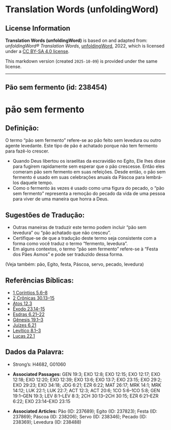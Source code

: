 # Translation Words (unfoldingWord)

## License Information

**Translation Words (unfoldingWord)** is based on and adapted from: _unfoldingWord® Translation Words_, [unfoldingWord](https://unfoldingword.org/utw), 2022, which is licensed under a [CC BY-SA 4.0 license](https://creativecommons.org/licenses/by-sa/4.0/legalcode.en).

This markdown version (created `2025-10-09`) is provided under the same license.



--------------------------------

## Pão sem fermento (id: 238454)

pão sem fermento
================

Definição:
----------

O termo “pão sem fermento” refere\-se ao pão feito sem levedura ou outro agente levedante. Este tipo de pão é achatado porque não tem fermento para fazê\-lo crescer.

* Quando Deus libertou os israelitas da escravidão no Egito, Ele lhes disse para fugirem rapidamente sem esperar que o pão crescesse. Então eles comeram pão sem fermento em suas refeições. Desde então, o pão sem fermento é usado em suas celebrações anuais da Páscoa para lembrá\-los daquele tempo.
* Como o fermento às vezes é usado como uma figura do pecado, o “pão sem fermento” representa a remoção do pecado da vida de uma pessoa para viver de uma maneira que honra a Deus.

Sugestões de Tradução:
----------------------

* Outras maneiras de traduzir este termo podem incluir “pão sem levedura” ou “pão achatado que não cresceu”.
* Certifique\-se de que a tradução deste termo seja consistente com a forma como você traduz o termo “fermento, levedura”.
* Em alguns contextos, o termo “pão sem fermento” refere\-se à “Festa dos Pães Asmos” e pode ser traduzido dessa forma.

(Veja também: pão, Egito, festa, Páscoa, servo, pecado, levedura)

Referências Bíblicas:
---------------------

* [1 Coríntios 5\.6–8](https://ref.ly/1Cor5:6-1Cor5:8)
* [2 Crônicas 30\.13–15](https://ref.ly/2Chr30:13-2Chr30:15)
* [Atos 12\.3](https://ref.ly/Acts12:3)
* [Êxodo 23\.14–15](https://ref.ly/Exod23:14-Exod23:15)
* [Esdras 6\.21–22](https://ref.ly/Ezra6:21-Ezra6:22)
* [Gênesis 19\.1–3](https://ref.ly/Gen19:1-Gen19:3)
* [Juízes 6\.21](https://ref.ly/Judg6:21)
* [Levítico 8\.1–3](https://ref.ly/Lev8:1-Lev8:3)
* [Lucas 22\.1](https://ref.ly/Luke22:1)

Dados da Palavra:
-----------------

* Strong’s: H4682, G01060

* **Associated Passages:** GEN 19:3; EXO 12:8; EXO 12:15; EXO 12:17; EXO 12:18; EXO 12:20; EXO 12:39; EXO 13:6; EXO 13:7; EXO 23:15; EXO 29:2; EXO 29:23; EXO 34:18; JDG 6:21; EZR 6:22; MAT 26:17; MRK 14:1; MRK 14:12; LUK 22:1; LUK 22:7; ACT 12:3; ACT 20:6; 1CO 5:6–1CO 5:8; GEN 19:1–GEN 19:3; LEV 8:1–LEV 8:3; 2CH 30:13–2CH 30:15; EZR 6:21–EZR 6:22; EXO 23:14–EXO 23:15
* **Associated Articles:** Pão (ID: 237689); Egito (ID: 237823); Festa (ID: 237869); Páscoa (ID: 238206); Servo (ID: 238346); Pecado (ID: 238369); Levedura (ID: 238488)

